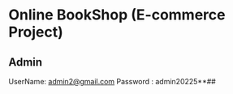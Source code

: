 # Online BookShop (E-commerce Project)
## Admin
UserName: admin2@gmail.com
Password : admin20225**##


